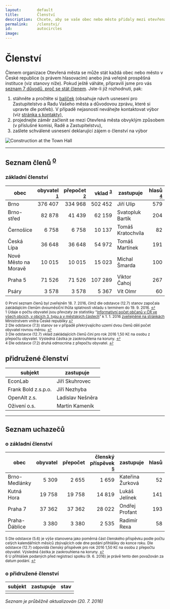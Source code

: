 ```yaml
---
layout:       default
title:        Členství
description:  Chcete, aby se vaše obec nebo město přidaly mezi otevřená města?
permalink:    /clenstvi/
id:           autocircles
image:
---
```


# Členství
Členem organizace Otevřená města se může stát každá obec nebo město v České republice (s právem hlasovacím) anebo jiná veřejně prospěšná instituce (viz stanovy níže). Pokud ještě váháte, připravili jsme pro vás [seznam 7 důvodů, proč se stát členem](/clenstvi/motivace/). Jste-li již rozhodnuti, pak:

1. stáhněte a pročtěte si [balíček](/balicek/) (obsahuje návrh usnesení pro Zastupitelstvo a Radu Vašeho města a důvodovou zprávu, které si upravte dle potřeb). V případě nejasností neváhejte kontaktovat výbor (viz [stránka s kontakty](/kontakty/)),
2. projednejte záměr začlenit se mezi Otevřená města obvyklým způsobem (v příslušné komisi, Radě a Zastupitelstvu),
3. zašlete schválené usnesení deklarující zájem o členství na výbor

![Construction at the Town Hall](/media/thumbnails/construction.jpg)

----

## Seznam členů <sup id="a0">[0](#f0)</sup>

### základní členství

obec | obyvatel <sup id="a1">[1](#f1)</sup> | přepočet <sup id="a2">[2](#f2)</sup> | vklad <sup id="a3">[3](#f3)</sup> | zastupuje | hlasů <sup id="a4">[4](#f4)</sup>
--- | ---:| ---:| ---:| --- | ---:
Brno | 376 407 | 334 968 | 502 452 | Jiří Ulip | 579
Brno-střed | 82 878 | 41 439 | 62 159 | Svatopluk Bartík | 204
Černošice | 6 758 | 6 758 | 10 137 | Tomáš Kratochvíla | 82
Česká Lípa | 36 648 | 36 648 | 54 972 | Tomáš Martínek | 191
Nové Město na Moravě | 10 015 | 10 015 | 15 023 | Michal Šmarda | 100
Praha 5 | 71 526 | 71 526 | 107 289 | Viktor Čahoj | 267
Psáry | 3 578 | 3 578 | 5 367 | Vít Olmr | 60

<sup><span id="f0">0</span> První seznam členů byl zveřejněn 18. 7. 2016, čímž dle odstavce (12.7) stanov započala zakládajícím členům dvouměsíční lhůta splatnosti vkladu s termínem do 19. 9. 2016. [↩](#a0)  
<span id="f1">1</span> Údaje o počtu obyvatel jsou převzaty ze statistiky "[Informativní počet občanů v ČR ve všech obcích, v obcích 3. typu a v městských částech](http://www.mvcr.cz/soubor/pocty-obyvatel-v-obcich-cr-pocet-obyvatel-k-1-1-2016-xls.aspx)" k 1. 1. 2016 [zveřejněné na stránkách](http://www.mvcr.cz/clanek/statistiky-pocty-obyvatel-v-obcich.aspx) Ministrstvem vnitra České republiky [↩](#a1)   
<span id="f2">2</span> Dle odstavce (7.3) stanov se v případě překrývajícího uzemí dvou členů dělí počet obyvatel rovnou měrou. [↩](#a2)   
<span id="f3">3</span> Dle odstavce (12.7) vklad zakládajících členů činí pro rok 2016 1,50 Kč na osobu z přepočtu obyvatel. Výsledná částka je zaokrouhlena na koruny. [↩](#a3)   
<span id="f4">4</span> Dle odstavce (7.2) druhá odmocnina z přepočtu obyvatel. [↩](#a4)</sup>

## přidružené členství

subjekt | zastupuje
--- | ---
EconLab | Jiří Skuhrovec
Frank Bold z.s.p.o. | Jiří Nezhyba
OpenAlt z.s. | Ladislav Nešněra
Oživení o.s. | Martin Kameník

----

## Seznam uchazečů

### o základní členství

obec | obyvatel | přepočet | členský příspěvek <sup id="a5">[5](#f5)</sup>  | zastupuje | hlasů | přihláška <sup id="a6">[6](#f6)</sup> | stav
--- | ---:| ---:| ---:| --- | ---:| --- | ---
Brno-Medlánky | 5 309 | 2 655 | 1 659 | Kateřina Žurková | 52 | červenec | přijata
Kutná Hora | 19 758 | 19 758 | 14 819 | Lukáš Jelínek | 141 | červen | přijata
Praha 7 | 37 362 | 37 362 | 28 022 | Ondřej Profant | 193 | červen | přijata
Praha-Ďáblice | 3 380 | 3 380 | 2 535 | Radimír Rexa | 58 | červen | přijata

<sup><span id="f5">5</span> Dle odstavce (5.6) je výše stanovena jako poměrná část členského příspěvku podle počtu celých kalendářních měsíců zbývajících ode dne podání přihlášky do konce roku. Dle odstavce (12.7) odpovídá členský příspěvek pro rok 2016 1,50 Kč na osobu z přepočtu obyvatel. Výsledná částka je zaokrouhlena na koruny. [↩](#a5)  
<span id="f6">6</span> U přihlášek podaných před registrací spolku (9. 6. 2016) je právě tento den považován za datum podání. [↩](#a6)<sup>

### o přidružené členství

subjekt | zastupuje | stav
--- | --- | ---
 |  |

*Seznam je průběžně aktualizován (20. 7. 2016)*
